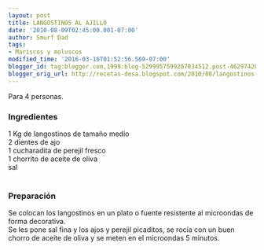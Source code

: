 ```yaml
---
layout: post
title: LANGOSTINOS AL AJILLO
date: '2010-08-09T02:45:00.001-07:00'
author: Smurf Dad
tags:
- Mariscos y moluscos
modified_time: '2016-03-16T01:52:56.569-07:00'
blogger_id: tag:blogger.com,1999:blog-5299957599287034512.post-4629742826324288577
blogger_orig_url: http://recetas-desa.blogspot.com/2010/08/langostinos-al-ajillo.html
---
```


Para 4 personas.<br /><h3>Ingredientes</h3>1 Kg de langostinos de tamaño medio<br />2 dientes de ajo<br />1 cucharadita de perejil fresco<br />1 chorrito de aceite de oliva<br />sal<br /><br /><h3>Preparación</h3>Se colocan los langostinos en un plato o fuente resistente al microondas de forma decorativa.<br />Se les pone sal fina y los ajos y perejil picaditos, se rocía con un buen chorro de aceite de oliva y se meten en el microondas 5 minutos.